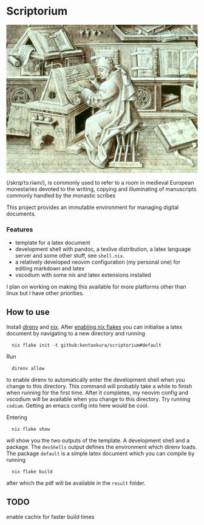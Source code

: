 # Scriptorium 

![](./assets/Escribano.jpg)

(/skrɪpˈtɔːriəm/), is commonly used to refer to a room in medieval European monestaries devoted to the writing, copying and illuminating of manuscripts commonly handled by the monastic scribes

This project provides an immutable environment for managing digital documents.

### Features

- template for a latex document 
- development shell with pandoc, a texlive distribution, a latex language server
  and some other stuff, see `shell.nix`.
- a relatively developed neovim configuration (my personal one) for editing
  markdown and latex
- vscodium with some nix and latex extensions installed

I plan on working on making this available for more platforms other than linux
but I have other priorities.

## How to use

Install [direnv](https://direnv.net) and [nix](https://nixos.org/). After [enabling nix flakes](https://nixos.wiki/wiki/flakes) you can initialise a latex document by navigating to a new directory and running
```
  nix flake init -t github:kentookura/scriptorium#default
```
Run
```
  direnv allow
```
to enable direnv to automatically enter the development shell when you change to
this directory. This command will probably take a while to finish when running
for the first time. After it completes, my neovim config and vscodium will be
available when you change to this directory. Try running `codium`. Getting an
emacs config into here would be cool.

Entering
```
  nix flake show
```
will show you the two outputs of the template. A development shell and a package. The
`devShells` output defines the environment which direnv loads. The package
`default` is a simple latex document which you can compile by running 
```
  nix flake build
```
after which the pdf will be available in the `result` folder.

## TODO
enable cachix for faster build times
